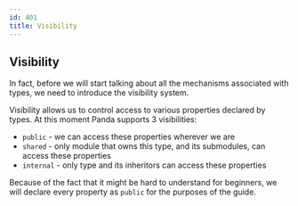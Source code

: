 ```yaml
---
id: 401
title: Visibility
---
```


## Visibility
In fact, before we will start talking about all the mechanisms associated with types,
we need to introduce the visibility system. 

Visibility allows us to control access to various properties declared by types.
At this moment Panda supports 3 visibilities:

* `public` - we can access these properties wherever we are
* `shared` - only module that owns this type, and its submodules, can access these properties
* `internal` - only type and its inheritors can access these properties

Because of the fact that it might be hard to understand for beginners, 
we will declare every property as `public` for the purposes of the guide.